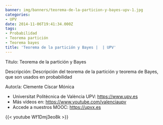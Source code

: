 ```yaml
---
banner: img/banners/teorema-de-la-particion-y-bayes-upv-1.jpg
categories:
- UPV
date: 2014-11-06T19:41:34.000Z
tags:
- Probabilidad
- Teorema partición
- Teorema bayes
title: 'Teorema de la partición y Bayes |  | UPV'
---
```


Título: Teorema de la partición y Bayes

Descripción: Descripción del teorema de la partición y teorema de Bayes, que son usados en probabilidad 

Autor/a: Clemente Císcar Mónica



+ Universitat Politècnica de València UPV: https://www.upv.es
+ Más vídeos en: https://www.youtube.com/valenciaupv
+ Accede a nuestros MOOC: https://upvx.es

{{< youtube Wf1Dmj3eo8k >}}
